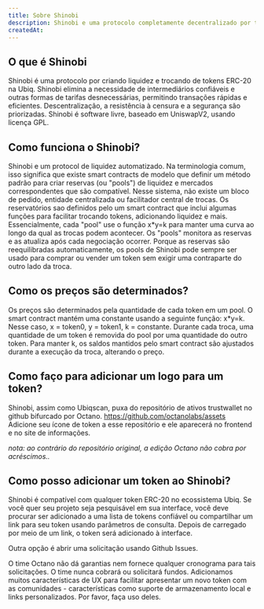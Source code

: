 ```yaml
---
title: Sobre Shinobi
description: Shinobi e uma protocolo completamente decentralizado por trocando na Ubiq.
createdAt:
---
```


## O que é Shinobi

Shinobi é uma protocolo por criando liquidez e trocando de tokens ERC-20 na Ubiq.  Shinobi elimina a necessidade de intermediários confiáveis e outras formas de tarifas desnecessárias, permitindo transações rápidas e eficientes.  Descentralização, a resistência à censura e a segurança são priorizadas.  Shinobi é software livre, baseado em UniswapV2, usando licença GPL.

## Como funciona o Shinobi?

Shinobi e um protocol de liquidez automatizado. Na terminologia comum, isso significa que existe smart contracts de modelo que definir um método padrão para criar reservas (ou "pools") de liquidez e mercados correspondentes que são compatível.  Nesse sistema, não existe um bloco de pedido, entidade centralizada ou facilitador central de trocas. Os reservatórios sao definidos pelo um smart contract que inclui algumas funções para facilitar trocando tokens, adicionando liquidez e mais.  Essencialmente, cada "pool" use o função x*y=k para manter uma curva ao longo da qual as trocas podem acontecer.  Os "pools" monitora as reservas e as atualiza após cada negociação ocorrer.  Porque as reservas são reequilibradas automaticamente, os pools de Shinobi pode sempre ser usado para comprar ou vender um token sem exigir uma contraparte do outro lado da troca.

## Como os preços são determinados?

Os preços são determinados pela quantidade de cada token em um pool. O smart contract mantém uma constante usando a seguinte função: x*y=k.  Nesse caso, x = token0, y = token1, k = constante.  Durante cada troca, uma quantidade de um token é removida do pool por uma quantidade do outro token. Para manter k, os saldos mantidos pelo smart contract são ajustados durante a execução da troca, alterando o preço.

## Como faço para adicionar um logo para um token?

Shinobi, assim como Ubiqscan, puxa do repositório de ativos trustwallet no github bifurcado por Octano. https://github.com/octanolabs/assets Adicione seu ícone de token a esse repositório e ele aparecerá no frontend e no site de informações.

*nota: ao contrário do repositório original, a edição Octano não cobra por acréscimos..*

## Como posso adicionar um token ao Shinobi?

Shinobi é compatível com qualquer token ERC-20 no ecossistema Ubiq.  Se você quer seu projeto seja pesquisável em sua interface, você deve procurar ser adicionado a uma lista de tokens confiável ou compartilhar um link para seu token usando parâmetros de consulta.  Depois de carregado por meio de um link, o token será adicionado à interface.

Outra opção é abrir uma solicitação usando Github Issues.

O time Octano não dá garantias nem fornece qualquer cronograma para tais solicitações. O time nunca cobrará ou solicitará fundos. Adicionamos muitos características de UX para facilitar apresentar um novo token com as comunidades - características como suporte de armazenamento local e links personalizados. Por favor, faça uso deles.

